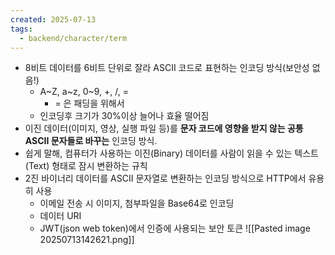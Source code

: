```yaml
---
created: 2025-07-13
tags:
  - backend/character/term
---
```

- 8비트 데이터를 6비트 단위로 잘라 ASCII 코드로 표현하는 인코딩 방식(보안성 없음!)
	- A~Z, a~z, 0~9, +, /, = 
		- = 은 패딩을 위해서
	- 인코딩후 크기가 30%이상 늘어나 효율 떨어짐
- 이진 데이터(이미지, 영상, 실행 파일 등)를 **문자 코드에 영향을 받지 않는 공통 ASCII 문자들로 바꾸는** 인코딩 방식.
- 쉽게 말해, 컴퓨터가 사용하는 이진(Binary) 데이터를 사람이 읽을 수 있는 텍스트(Text) 형태로 잠시 변환하는 규칙
- 2진 바이너리 데이터를 ASCII 문자열로 변환하는 인코딩 방식으로 HTTP에서 유용히 사용
	- 이메일 전송 시 이미지, 첨부파일을 Base64로 인코딩
	- 데이터 URI
	- JWT(json web token)에서 인증에 사용되는 보안 토큰
![[Pasted image 20250713142621.png]]
